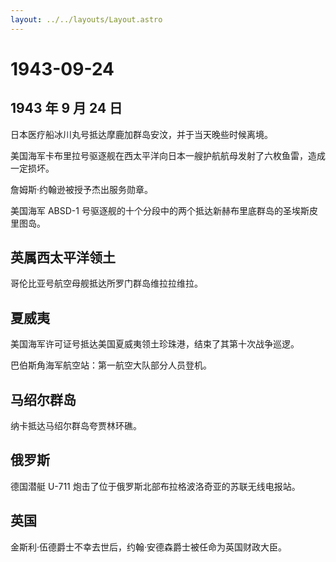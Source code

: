 ```yaml
---
layout: ../../layouts/Layout.astro
---
```


# 1943-09-24

## 1943 年 9 月 24 日

日本医疗船冰川丸号抵达摩鹿加群岛安汶，并于当天晚些时候离境。

美国海军卡布里拉号驱逐舰在西太平洋向日本一艘护航航母发射了六枚鱼雷，造成一定损坏。

詹姆斯·约翰逊被授予杰出服务勋章。

美国海军 ABSD-1
号驱逐舰的十个分段中的两个抵达新赫布里底群岛的圣埃斯皮里图岛。

## 英属西太平洋领土

哥伦比亚号航空母舰抵达所罗门群岛维拉拉维拉。

## 夏威夷

美国海军许可证号抵达美国夏威夷领土珍珠港，结束了其第十次战争巡逻。

巴伯斯角海军航空站：第一航空大队部分人员登机。

## 马绍尔群岛

纳卡抵达马绍尔群岛夸贾林环礁。

## 俄罗斯

德国潜艇 U-711 炮击了位于俄罗斯北部布拉格波洛奇亚的苏联无线电报站。

## 英国

金斯利·伍德爵士不幸去世后，约翰·安德森爵士被任命为英国财政大臣。